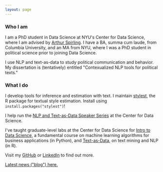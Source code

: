 ```yaml
---
layout: page
---
```


<h3>Who I am</h3>

I am a PhD student in Data Science at NYU's Center for Data Science, where I am advised by <a href="https://www.nyu.edu/projects/spirling/">Arthur Spirling</a>. I have a BA, summa cum laude, from Columbia University, and an MA from NYU, where I was a PhD student in political science prior to joining Data Science.

I use NLP and text-as-data to study political communication and behavior. My dissertation is (tentatively) entitled "Contexualized NLP tools for political texts."

<h3>What I do</h3>

I develop tools for inference and estimation with text. I maintain <a href="https://cran.r-project.org/web/packages/stylest/">stylest</a>, the R package for textual style estimation. Install using `install.packages("stylest")`!

I help run the <a href="https://cds.nyu.edu/text-data-speaker-series/">NLP and Text-as-Data Speaker Series</a> at the Center for Data Science.

I've taught graduate-level labs at the Center for Data Science for <a href="https://github.com/leslie-huang/DataScienceCourse">Intro to Data Science</a>, a fundamental course on machine learning algorithms for business applications (in Python), and <a href="https://github.com/leslie-huang/Text-as-Data-Lab-Spr2018">Text-as-Data</a>, on text mining and NLP (in R).

Visit my <a href="https://github.com/leslie-huang">GitHub</a> or <a href="https://www.linkedin.com/in/huangleslie">LinkedIn</a> to find out more.

<a href="blog/">Latest news ("blog") here.</a>
